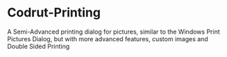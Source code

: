 # Codrut-Printing
 A Semi-Advanced printing dialog for pictures, similar to the Windows Print Pictures Dialog, but with more advanced features, custom images and Double Sided Printing
